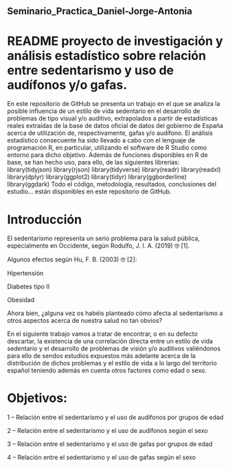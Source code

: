 ## Seminario_Practica_Daniel-Jorge-Antonia
# README proyecto de investigación y análisis estadístico sobre relación entre sedentarismo y uso de audífonos y/o gafas.

En este repositorio de GitHub se presenta un trabajo en el que se analiza la posible influencia de un estilo de vida sedentario en el desarrollo de problemas de tipo visual y/o auditivo, extrapolados a partir de estadísticas reales extraídas de la base de datos oficial de datos del gobierno de España acerca de utilización de, respectivamente, gafas y/o audífono. El análisis estadístico consecuente ha sido llevado a cabo con el lenguaje de programación R, en particular, utilizando el software de R Studio como entorno para dicho objetivo. Además de funciones disponibles en R de base, se han hecho uso, para ello, de las siguientes librerías:
library(tidyjson)
library(rjson)
library(tidyverse)
library(readr)
library(readxl)
library(dplyr)
library(ggplot2)
library(tidyr)
library(ggborderline)
library(ggdark)
Todo el código, metodología, resultados, conclusiones del estudio... están disponibles en este repositorio de GitHub.

# Introducción 

El sedentarismo representa un serio problema para la salud pública, especialmente en Occidente, según Rodulfo, J. I. A. (2019) 🤓 [1]. 

Algunos efectos según Hu, F. B. (2003) 🤓 [2]: 

Hipertensión 

Diabetes tipo II 

Obesidad 

Ahora bien, ¿alguna vez os habéis planteado cómo afecta al sedentarismo a otros aspectos acerca de nuestra salud no tan obvios? 

En el siguiente trabajo vamos a tratar de encontrar, o en su defecto descartar, la existencia de una correlación directa entre un estilo de vida sedentario y el desarrollo de problemas de visión y/o auditivos valiéndonos para ello de sendos estudios expuestos más adelante acerca de la distribución de dichos problemas y el estilo de vida a lo largo del territorio español teniendo además en cuenta otros factores como edad o sexo. 


# Objetivos: 

1 – Relación entre el sedentarismo y el uso de audífonos por grupos de edad 

2 – Relación entre el sedentarismo y el uso de audífonos según el sexo 

3 – Relación entre el sedentarismo y el uso de gafas por grupos de edad 

4 – Relación entre el sedentarismo y el uso de gafas según el sexo 
